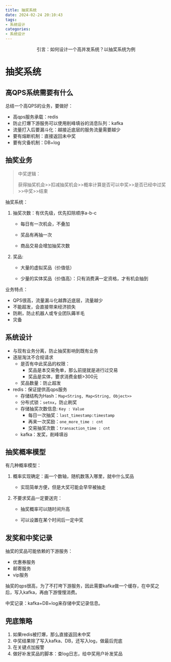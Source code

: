 ```yaml
---
title: 抽奖系统
date: 2024-02-24 20:10:43
tags: 
- 系统设计
categories: 
- 系统设计
---
```


 <center>
引言：如何设计一个高并发系统？以抽奖系统为例
</center>

<!--more-->

# 抽奖系统

## 高QPS系统需要有什么

总结一个高QPS的业务，要做好：

- 高qps服务承载：redis
- 防止打爆下游服务可以使用削峰填谷的消息队列：kafka
- 流量打入后要漏斗化：越接近底层的服务流量需要越少
- 要有熔断机制：直接返回未中奖
- 要有灾备机制：DB+log

## 抽奖业务

> 中奖逻辑：
>
> 获得抽奖机会>>扣减抽奖机会>>概率计算是否可以中奖>>是否已经中过奖>>中奖>>结束

抽奖系统：

1. 抽奖次数：有优先级，优先扣除顺序a-b-c

   - 每日有一次机会，不叠加

   - 奖品有再抽一次

   - 商品交易会增加抽奖次数

2. 奖品:

   - 大量的虚拟奖品（价值低）

   - 少量的实体奖品（价值高）：只有消费满一定资格，才有机会抽到

业务特点：

- QPS很高，流量漏斗化越靠近底层，流量越少
- 不能超发，会直接带来经济损失
- 防刷，防止机器人或专业团队薅羊毛
- 灾备

## 系统设计

- 与现有业务分离，防止抽奖影响到既有业务
- 逐层淘汰不合规请求
  - 是否有中此奖品的权限：
    - 奖品是本交易免单，那么前提就是进行过交易
    - 奖品是实体，要求消费金额>300元
  - 奖品数量：防止超发
- redis：保证提供高qps服务
  - 存储结构为Hash：`Map<String, Map<String, Object>>`
  - 分布式锁：`setnx`，防止刷奖
  - 存储抽奖次数信息: `Key : Value`
    - 每日一次抽奖：`last_timestamp:timestamp`
    - 再来一次奖励：`one_more_time : cnt`
    - 交易抽奖次数：`transaction_time : cnt`
  - kafka：发奖，削峰填谷

## 抽奖概率模型

有几种概率模型：

1. 概率实现确定：画一个数轴，随机数落入哪里，就中什么奖品

   - 实现简单方便，但是大奖可能会早早被抽走

2. 不要求奖品一定要送完：

   - 抽奖概率可以随时间升高

   - 可以设置在某个时间后一定中奖

## 发奖和中奖记录

抽奖的奖品可能依赖的下游服务：

- 优惠券服务
- 邮寄服务
- vip服务

抽奖的qps很高，为了不打垮下游服务，因此需要kafka做一个缓存，在中奖之后，写入kafka，再由下游慢慢消费。

中奖记录：kafka+DB+log来存储中奖记录信息。

## 兜底策略

1. 如果redis被打爆，那么直接返回未中奖
2. 中奖结果除了写入kafka、DB，还写入log，做最后兜底
3. 在关键点加报警
4. 做好补发奖品的脚本：查log日志，给中奖用户补发奖品
